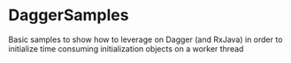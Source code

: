 # DaggerSamples
Basic samples to show how to leverage on Dagger (and RxJava) in order to initialize time consuming initialization objects on a worker thread
